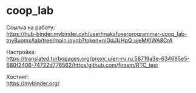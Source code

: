 # coop_lab

Ссылка на работу:  
https://hub-binder.mybinder.ovh/user/maksfoxerprogrammer-coop_lab-tny8uomx/lab/tree/main.ipynb?token=niOdJUHpQ_ujeMKIWA8CrA


Настройка:  
https://translated.turbopages.org/proxy_u/en-ru.ru.58719a3e-634695e5-680f2406-74722d776562/https/github.com/firasm/RTC_test

Хостинг:  
https://mybinder.org/
